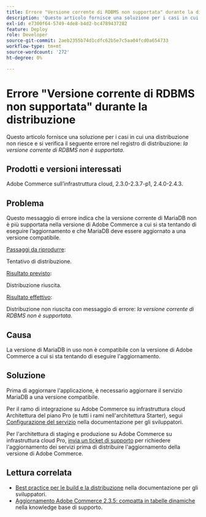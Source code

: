 ```yaml
---
title: Errore "Versione corrente di RDBMS non supportata" durante la distribuzione
description: 'Questo articolo fornisce una soluzione per i casi in cui una distribuzione non riesce e si verifica il seguente errore nel registro di distribuzione: *la versione corrente di RDBMS non è supportata*.'
exl-id: e7300f64-5749-4de8-b4d2-bc4789437282
feature: Deploy
role: Developer
source-git-commit: 2aeb2355b74d1cdfc62b5e7c5aa04fcd0a654733
workflow-type: tm+mt
source-wordcount: '272'
ht-degree: 0%

---
```


# Errore &quot;Versione corrente di RDBMS non supportata&quot; durante la distribuzione

Questo articolo fornisce una soluzione per i casi in cui una distribuzione non riesce e si verifica il seguente errore nel registro di distribuzione: *la versione corrente di RDBMS non è supportata*.

## Prodotti e versioni interessati

Adobe Commerce sull’infrastruttura cloud, 2.3.0-2.3.7-p1, 2.4.0-2.4.3.

## Problema

Questo messaggio di errore indica che la versione corrente di MariaDB non è più supportata nella versione di Adobe Commerce a cui si sta tentando di eseguire l’aggiornamento e che MariaDB deve essere aggiornato a una versione compatibile.


<u>Passaggi da riprodurre</u>:

Tentativo di distribuzione.

<u>Risultato previsto</u>:

Distribuzione riuscita.

<u>Risultato effettivo</u>:

Distribuzione non riuscita con messaggio di errore: *la versione corrente di RDBMS non è supportata*.

## Causa

La versione di MariaDB in uso non è compatibile con la versione di Adobe Commerce a cui si sta tentando di eseguire l&#39;aggiornamento.

## Soluzione

Prima di aggiornare l&#39;applicazione, è necessario aggiornare il servizio MariaDB a una versione compatibile.


Per il ramo di integrazione su Adobe Commerce su infrastruttura cloud Architettura del piano Pro (e tutti i rami nell&#39;architettura Starter), segui [Configurazione del servizio](https://experienceleague.adobe.com/it/docs/commerce-cloud-service/user-guide/configure/service/services-yaml) nella documentazione per gli sviluppatori.

Per l&#39;architettura di staging e produzione su Adobe Commerce su infrastruttura cloud Pro, [invia un ticket di supporto](/help/help-center-guide/help-center/magento-help-center-user-guide.md#submit-ticket) per richiedere l&#39;aggiornamento dei servizi prima di distribuire l&#39;aggiornamento della versione di Adobe Commerce.


## Lettura correlata

* [Best practice per le build e la distribuzione](https://experienceleague.adobe.com/it/docs/commerce-cloud-service/user-guide/develop/deploy/best-practices#best-practices) nella documentazione per gli sviluppatori.
* [Aggiornamento Adobe Commerce 2.3.5: compatta in tabelle dinamiche](https://experienceleague.adobe.com/docs/commerce-operations/implementation-playbook/best-practices/maintenance/commerce-235-upgrade-prerequisites-mariadb.html?lang=it) nella knowledge base di supporto.
